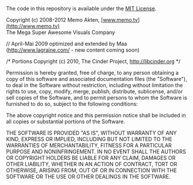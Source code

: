 The code in this repository is available under the [MIT License](https://secure.wikimedia.org/wikipedia/en/wiki/Mit_license).

Copyright (c) 2008-2012 Memo Akten, [www.memo.tv](http://www.memo.tv)  
The Mega Super Awesome Visuals Company

//	April-Mai 2009 optimized and extended by Maa (http://www.lagraine.com/ - new content coming soon)

/* Portions Copyright (c) 2010, The Cinder Project, http://libcinder.org */



Permission is hereby granted, free of charge, to any person obtaining a copy of this software and associated documentation files (the "Software"), to deal in the Software without restriction, including without limitation the rights to use, copy, modify, merge, publish, distribute, sublicense, and/or sell copies of the Software, and to permit persons to whom the Software is furnished to do so, subject to the following conditions:

The above copyright notice and this permission notice shall be included in all copies or substantial portions of the Software.

THE SOFTWARE IS PROVIDED "AS IS", WITHOUT WARRANTY OF ANY KIND, EXPRESS OR IMPLIED, INCLUDING BUT NOT LIMITED TO THE WARRANTIES OF MERCHANTABILITY, FITNESS FOR A PARTICULAR PURPOSE AND NONINFRINGEMENT. IN NO EVENT SHALL THE AUTHORS OR COPYRIGHT HOLDERS BE LIABLE FOR ANY CLAIM, DAMAGES OR OTHER LIABILITY, WHETHER IN AN ACTION OF CONTRACT, TORT OR OTHERWISE, ARISING FROM, OUT OF OR IN CONNECTION WITH THE SOFTWARE OR THE USE OR OTHER DEALINGS IN THE SOFTWARE.